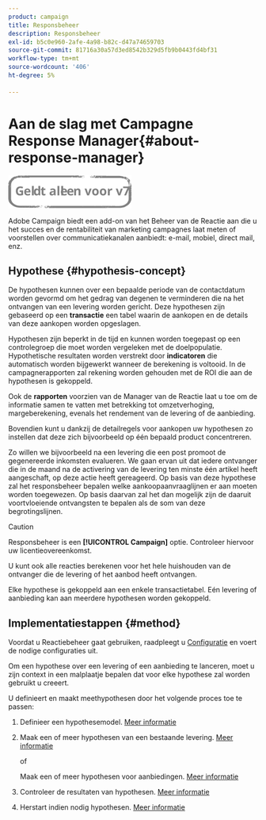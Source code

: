 ```yaml
---
product: campaign
title: Responsbeheer
description: Responsbeheer
exl-id: b5c0e960-2afe-4a98-b82c-d47a74659703
source-git-commit: 81716a30a57d3ed8542b329d5fb9b0443fd4bf31
workflow-type: tm+mt
source-wordcount: '406'
ht-degree: 5%

---
```


# Aan de slag met Campagne Response Manager{#about-response-manager}

![](../../assets/v7-only.svg)

Adobe Campaign biedt een add-on van het Beheer van de Reactie aan die u het succes en de rentabiliteit van marketing campagnes laat meten of voorstellen over communicatiekanalen aanbiedt: e-mail, mobiel, direct mail, enz.

## Hypothese {#hypothesis-concept}

De hypothesen kunnen over een bepaalde periode van de contactdatum worden gevormd om het gedrag van degenen te verminderen die na het ontvangen van een levering worden gericht. Deze hypothesen zijn gebaseerd op een **transactie** een tabel waarin de aankopen en de details van deze aankopen worden opgeslagen.

Hypothesen zijn beperkt in de tijd en kunnen worden toegepast op een controlegroep die moet worden vergeleken met de doelpopulatie. Hypothetische resultaten worden verstrekt door **indicatoren** die automatisch worden bijgewerkt wanneer de berekening is voltooid. In de campagnerapporten zal rekening worden gehouden met de ROI die aan de hypothesen is gekoppeld.

Ook de **rapporten** voorzien van de Manager van de Reactie laat u toe om de informatie samen te vatten met betrekking tot omzetverhoging, margeberekening, evenals het rendement van de levering of de aanbieding.

Bovendien kunt u dankzij de detailregels voor aankopen uw hypothesen zo instellen dat deze zich bijvoorbeeld op één bepaald product concentreren.

Zo willen we bijvoorbeeld na een levering die een post promoot de gegenereerde inkomsten evalueren. We gaan ervan uit dat iedere ontvanger die in de maand na de activering van de levering ten minste één artikel heeft aangeschaft, op deze actie heeft gereageerd. Op basis van deze hypothese zal het responsbeheer bepalen welke aankoopaanvraaglijnen er aan moeten worden toegewezen. Op basis daarvan zal het dan mogelijk zijn de daaruit voortvloeiende ontvangsten te bepalen als de som van deze begrotingslijnen.

>[!CAUTION]
>
>Responsbeheer is een **[!UICONTROL Campaign]** optie. Controleer hiervoor uw licentieovereenkomst.

U kunt ook alle reacties berekenen voor het hele huishouden van de ontvanger die de levering of het aanbod heeft ontvangen.

Elke hypothese is gekoppeld aan een enkele transactietabel. Eén levering of aanbieding kan aan meerdere hypothesen worden gekoppeld.

## Implementatiestappen {#method}

Voordat u Reactiebeheer gaat gebruiken, raadpleegt u [Configuratie](configuration.md) en voert de nodige configuraties uit.

Om een hypothese over een levering of een aanbieding te lanceren, moet u zijn context in een malplaatje bepalen dat voor elke hypothese zal worden gebruikt u creeert.

U definieert en maakt meethypothesen door het volgende proces toe te passen:

1. Definieer een hypothesemodel. [Meer informatie](hypothesis-templates.md#creating-a-hypothesis-model)
1. Maak een of meer hypothesen van een bestaande levering. [Meer informatie](creating-hypotheses.md#referencing-a-hypothesis-in-a-campaign-delivery)

   of

   Maak een of meer hypothesen voor aanbiedingen. [Meer informatie](creating-hypotheses.md#creating-a-hypothesis-on-an-offer)

1. Controleer de resultaten van hypothesen. [Meer informatie](hypothesis-tracking.md)
1. Herstart indien nodig hypothesen. [Meer informatie](creating-hypotheses.md#creating-a-hypothesis-on-the-fly-on-a-delivery)
